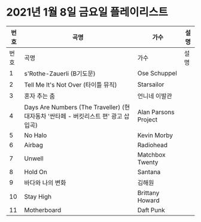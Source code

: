 # 2021년 1월 8일 금요일 플레이리스트

| 번호 | 곡명 | 가수 | 설명 |
|------|------|------|------|
| 번호 | 곡명 | 가수 | 설명 |
| 1 | s'Rothe-Zauerli (B기도문) | Ose Schuppel |  |
| 2 | Tell Me It's Not Over (타이틀 뮤직) | Starsailor |  |
| 3 | 혼자 추는 춤 | 언니네 이발관 |  |
| 4 | Days Are Numbers (The Traveller) (현대자동차 '싼타페 - 버킷리스트 편' 광고 삽입곡) | Alan Parsons Project |  |
| 5 | No Halo | Kevin Morby |  |
| 6 | Airbag | Radiohead |  |
| 7 | Unwell | Matchbox Twenty |  |
| 8 | Hold On | Santana |  |
| 9 | 바다와 나의 변화 | 김해원 |  |
| 10 | Stay High | Brittany Howard |  |
| 11 | Motherboard | Daft Punk |  |
